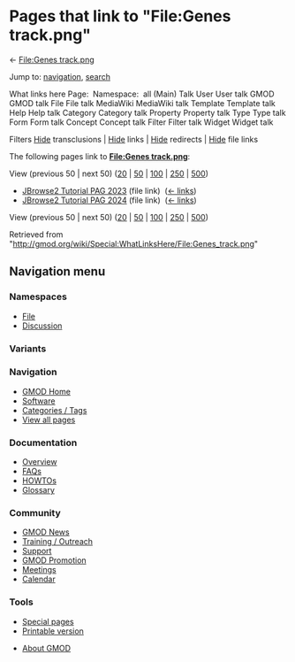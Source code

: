 <div id="mw-page-base" class="noprint">

</div>

<div id="mw-head-base" class="noprint">

</div>

<div id="content" class="mw-body" role="main">

<span id="top"></span>

<div id="mw-js-message" style="display:none;">

</div>



# <span dir="auto">Pages that link to "File:Genes track.png"</span>

<div id="bodyContent">

<div id="contentSub">

← [File:Genes
track.png](/wiki/File:Genes_track.png "File:Genes track.png")

</div>

<div id="jump-to-nav" class="mw-jump">

Jump to: [navigation](#mw-navigation), [search](#p-search)

</div>

<div id="mw-content-text">

What links here Page:  Namespace:  all (Main) Talk User User talk GMOD
GMOD talk File File talk MediaWiki MediaWiki talk Template Template talk
Help Help talk Category Category talk Property Property talk Type Type
talk Form Form talk Concept Concept talk Filter Filter talk Widget
Widget talk

Filters
[Hide](/mediawiki/index.php?title=Special:WhatLinksHere/File:Genes_track.png&hidetrans=1 "Special:WhatLinksHere/File:Genes track.png")
transclusions \|
[Hide](/mediawiki/index.php?title=Special:WhatLinksHere/File:Genes_track.png&hidelinks=1 "Special:WhatLinksHere/File:Genes track.png")
links \|
[Hide](/mediawiki/index.php?title=Special:WhatLinksHere/File:Genes_track.png&hideredirs=1 "Special:WhatLinksHere/File:Genes track.png")
redirects \|
[Hide](/mediawiki/index.php?title=Special:WhatLinksHere/File:Genes_track.png&hideimages=1 "Special:WhatLinksHere/File:Genes track.png")
file links

The following pages link to **[File:Genes
track.png](/wiki/File:Genes_track.png "File:Genes track.png")**:

View (previous 50 \| next 50)
([20](/mediawiki/index.php?title=Special:WhatLinksHere/File:Genes_track.png&limit=20 "Special:WhatLinksHere/File:Genes track.png")
\|
[50](/mediawiki/index.php?title=Special:WhatLinksHere/File:Genes_track.png&limit=50 "Special:WhatLinksHere/File:Genes track.png")
\|
[100](/mediawiki/index.php?title=Special:WhatLinksHere/File:Genes_track.png&limit=100 "Special:WhatLinksHere/File:Genes track.png")
\|
[250](/mediawiki/index.php?title=Special:WhatLinksHere/File:Genes_track.png&limit=250 "Special:WhatLinksHere/File:Genes track.png")
\|
[500](/mediawiki/index.php?title=Special:WhatLinksHere/File:Genes_track.png&limit=500 "Special:WhatLinksHere/File:Genes track.png"))

- [JBrowse2 Tutorial PAG
  2023](/wiki/JBrowse2_Tutorial_PAG_2023 "JBrowse2 Tutorial PAG 2023")
  (file link) ‎ <span class="mw-whatlinkshere-tools">([←
  links](/mediawiki/index.php?title=Special:WhatLinksHere&target=JBrowse2+Tutorial+PAG+2023 "Special:WhatLinksHere"))</span>
- [JBrowse2 Tutorial PAG
  2024](/wiki/JBrowse2_Tutorial_PAG_2024 "JBrowse2 Tutorial PAG 2024")
  (file link) ‎ <span class="mw-whatlinkshere-tools">([←
  links](/mediawiki/index.php?title=Special:WhatLinksHere&target=JBrowse2+Tutorial+PAG+2024 "Special:WhatLinksHere"))</span>

View (previous 50 \| next 50)
([20](/mediawiki/index.php?title=Special:WhatLinksHere/File:Genes_track.png&limit=20 "Special:WhatLinksHere/File:Genes track.png")
\|
[50](/mediawiki/index.php?title=Special:WhatLinksHere/File:Genes_track.png&limit=50 "Special:WhatLinksHere/File:Genes track.png")
\|
[100](/mediawiki/index.php?title=Special:WhatLinksHere/File:Genes_track.png&limit=100 "Special:WhatLinksHere/File:Genes track.png")
\|
[250](/mediawiki/index.php?title=Special:WhatLinksHere/File:Genes_track.png&limit=250 "Special:WhatLinksHere/File:Genes track.png")
\|
[500](/mediawiki/index.php?title=Special:WhatLinksHere/File:Genes_track.png&limit=500 "Special:WhatLinksHere/File:Genes track.png"))

</div>

<div class="printfooter">

Retrieved from
"<http://gmod.org/wiki/Special:WhatLinksHere/File:Genes_track.png>"

</div>

<div id="catlinks" class="catlinks catlinks-allhidden">

</div>

<div class="visualClear">

</div>

</div>

</div>

<div id="mw-navigation">

## Navigation menu

<div id="mw-head">



<div id="left-navigation">

<div id="p-namespaces" class="vectorTabs" role="navigation"
aria-labelledby="p-namespaces-label">

### Namespaces

- <span id="ca-nstab-image"><a href="/wiki/File:Genes_track.png" accesskey="c"
  title="View the file page [c]">File</a></span>
- <span id="ca-talk"><a
  href="/mediawiki/index.php?title=File_talk:Genes_track.png&amp;action=edit&amp;redlink=1"
  accesskey="t"
  title="Discussion about the content page [t]">Discussion</a></span>

</div>

<div id="p-variants" class="vectorMenu emptyPortlet" role="navigation"
aria-labelledby="p-variants-label">

### 

### Variants[](#)

<div class="menu">

</div>

</div>

</div>





</div>

</div>

</div>

<div id="mw-panel">

<div id="p-logo" role="banner">

<a href="/wiki/Main_Page"
style="background-image: url(http://gmod.org/images/GMOD-cogs.png);"
title="Visit the main page"></a>

</div>

<div id="p-Navigation" class="portal" role="navigation"
aria-labelledby="p-Navigation-label">

### Navigation

<div class="body">

- <span id="n-GMOD-Home">[GMOD Home](/wiki/Main_Page)</span>
- <span id="n-Software">[Software](/wiki/GMOD_Components)</span>
- <span id="n-Categories-.2F-Tags">[Categories /
  Tags](/wiki/Categories)</span>
- <span id="n-View-all-pages">[View all
  pages](/wiki/Special:AllPages)</span>

</div>

</div>

<div id="p-Documentation" class="portal" role="navigation"
aria-labelledby="p-Documentation-label">

### Documentation

<div class="body">

- <span id="n-Overview">[Overview](/wiki/Overview)</span>
- <span id="n-FAQs">[FAQs](/wiki/Category:FAQ)</span>
- <span id="n-HOWTOs">[HOWTOs](/wiki/Category:HOWTO)</span>
- <span id="n-Glossary">[Glossary](/wiki/Glossary)</span>

</div>

</div>

<div id="p-Community" class="portal" role="navigation"
aria-labelledby="p-Community-label">

### Community

<div class="body">

- <span id="n-GMOD-News">[GMOD News](/wiki/GMOD_News)</span>
- <span id="n-Training-.2F-Outreach">[Training /
  Outreach](/wiki/Training_and_Outreach)</span>
- <span id="n-Support">[Support](/wiki/Support)</span>
- <span id="n-GMOD-Promotion">[GMOD
  Promotion](/wiki/GMOD_Promotion)</span>
- <span id="n-Meetings">[Meetings](/wiki/Meetings)</span>
- <span id="n-Calendar">[Calendar](/wiki/Calendar)</span>

</div>

</div>

<div id="p-tb" class="portal" role="navigation"
aria-labelledby="p-tb-label">

### Tools

<div class="body">

- <span id="t-specialpages"><a href="/wiki/Special:SpecialPages" accesskey="q"
  title="A list of all special pages [q]">Special pages</a></span>
- <span id="t-print"><a
  href="/mediawiki/index.php?title=Special:WhatLinksHere/File:Genes_track.png&amp;printable=yes"
  rel="alternate" accesskey="p"
  title="Printable version of this page [p]">Printable version</a></span>

</div>

</div>

</div>

</div>

<div id="footer" role="contentinfo">

- <span id="footer-places-about">[About
  GMOD](/wiki/GMOD:About "GMOD:About")</span>

<!-- -->






</div>
